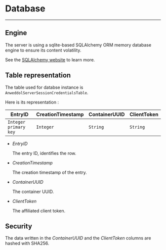 # Database

----

## Engine

The server is using a sqlite-based SQLAlchemy ORM memory database engine to ensure its content volatility.

See the [SQLAlchemy website](https://www.sqlalchemy.org/) to learn more.

## Table representation

The table used for databse instance is `AnweddolServerSessionCredentialsTable`.

Here is its representation :

| EntryID               | CreationTimestamp | ContainerUUID | ClientToken   |
| --------------------- | ----------------- | ------------- | ------------- |
| `Integer primary key` | `Integer`         | `String`      | `String`      |

- *EntryID*

  The entry ID, identifies the row.

- *CreationTimestamp*

  The creation timestamp of the entry.

- *ContainerUUID*

  The container UUID.

- *ClientToken*

  The affiliated client token.

## Security

The data written in the *ContainerUUID* and the *ClientToken* columns are hashed with SHA256.